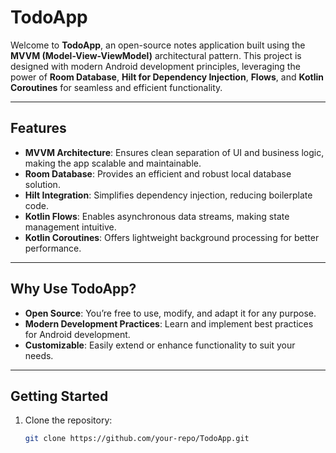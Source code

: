 # TodoApp

Welcome to **TodoApp**, an open-source notes application built using the **MVVM (Model-View-ViewModel)** architectural pattern. This project is designed with modern Android development principles, leveraging the power of **Room Database**, **Hilt for Dependency Injection**, **Flows**, and **Kotlin Coroutines** for seamless and efficient functionality.

---

## Features

- **MVVM Architecture**: Ensures clean separation of UI and business logic, making the app scalable and maintainable.
- **Room Database**: Provides an efficient and robust local database solution.
- **Hilt Integration**: Simplifies dependency injection, reducing boilerplate code.
- **Kotlin Flows**: Enables asynchronous data streams, making state management intuitive.
- **Kotlin Coroutines**: Offers lightweight background processing for better performance.

---

## Why Use TodoApp?

- **Open Source**: You’re free to use, modify, and adapt it for any purpose.
- **Modern Development Practices**: Learn and implement best practices for Android development.
- **Customizable**: Easily extend or enhance functionality to suit your needs.

---

## Getting Started

1. Clone the repository:
   ```bash
   git clone https://github.com/your-repo/TodoApp.git

